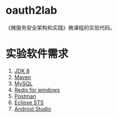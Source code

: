 oauth2lab
======

《微服务安全架构和实践》微课程的实验代码。

# 实验软件需求
1. [JDK 8](http://www.oracle.com/technetwork/java/javase/downloads/jdk8-downloads-2133151.html)
2. [Maven](https://maven.apache.org/download.cgi)
3. [MySQL](https://dev.mysql.com/downloads/)
4. [Redis for windows](https://github.com/MicrosoftArchive/redis/releases)
5. [Postman](https://www.getpostman.com/)
6. [Eclipse STS](https://spring.io/tools)
7. [Android Studio](https://developer.android.com/studio/index.html)





